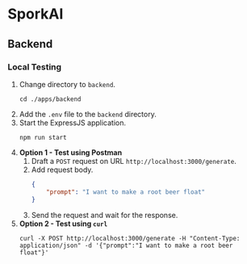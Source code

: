 # SporkAI

## Backend

### Local Testing

1. Change directory to `backend`.
   ```shell
   cd ./apps/backend
   ```
2. Add the `.env` file to the `backend` directory.
3. Start the ExpressJS application.
   ```shell
   npm run start
   ```
4. **Option 1 - Test using Postman**
    1. Draft a `POST` request on URL `http://localhost:3000/generate`.
    2. Add request body.
       ```json
       {
           "prompt": "I want to make a root beer float"
       }  
       ```
    3. Send the request and wait for the response.
5. **Option 2 - Test using `curl`**
   ```shell
   curl -X POST http://localhost:3000/generate -H "Content-Type: application/json" -d '{"prompt":"I want to make a root beer float"}'
   ```